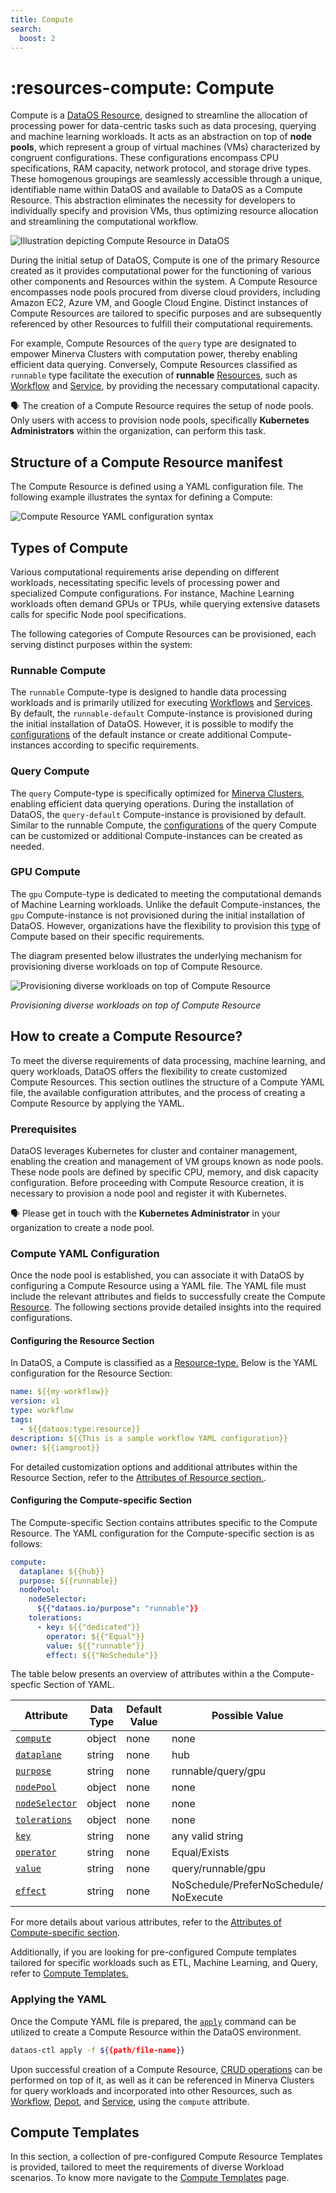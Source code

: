 ```yaml
---
title: Compute
search:
  boost: 2
---
```


# :resources-compute: Compute

Compute is a [DataOS Resource](/resources/), designed to streamline the allocation of processing power for data-centric tasks such as data procesing, querying and machine learning workloads. It acts as an abstraction on top of **node pools**, which represent a group of virtual machines (VMs) characterized by congruent configurations. These configurations encompass CPU specifications, RAM capacity, network protocol, and storage drive types. These homogenous groupings are seamlessly accessible through a unique, identifiable name within DataOS and available to DataOS as a Compute Resource. This abstraction eliminates the necessity for developers to individually specify and provision VMs, thus optimizing resource allocation and streamlining the computational workflow.




![Illustration depicting Compute Resource in DataOS](/resources/compute/compute.png)






During the initial setup of DataOS, Compute is one of the primary Resource created as it provides computational power for the functioning of various other components and Resources within the system. A Compute Resource encompasses node pools procured from diverse cloud providers, including Amazon EC2, Azure VM, and Google Cloud Engine. Distinct instances of Compute Resources are tailored to specific purposes and are subsequently referenced by other Resources to fulfill their computational requirements.

For example, Compute Resources of the `query` type are designated to empower Minerva Clusters with computation power, thereby enabling efficient data querying. Conversely, Compute Resources classified as `runnable` type facilitate the execution of **runnable** [Resources](/resources/), such as [Workflow](/resources/workflow/) and [Service](/resources/service/), by providing the necessary computational capacity.

<aside class="callout">

🗣️  The creation of a Compute Resource requires the setup of node pools. Only users with access to provision node pools, specifically <b>Kubernetes Administrators</b> within the organization, can perform this task.
</aside>

## Structure of a Compute Resource manifest

The Compute Resource is defined using a YAML configuration file. The following example illustrates the syntax for defining a Compute:

![Compute Resource YAML configuration syntax](/resources/compute/compute_yaml.png)



## Types of Compute

Various computational requirements arise depending on different workloads, necessitating specific levels of processing power and specialized Compute configurations. For instance, Machine Learning workloads often demand GPUs or TPUs, while querying extensive datasets calls for specific Node pool specifications.

The following categories of Compute Resources can be provisioned, each serving distinct purposes within the system:

### **Runnable Compute**

The `runnable` Compute-type is designed to handle data processing workloads and is primarily utilized for executing [Workflows](/resources/workflow/) and [Services](/resources/service/). By default, the `runnable-default` Compute-instance is provisioned during the initial installation of DataOS. However, it is possible to modify the [configurations](/resources/compute/compute_templates/#runnable-compute) of the default instance or create additional Compute-instances according to specific requirements.

### **Query Compute**

The `query` Compute-type is specifically optimized for [Minerva Clusters](/resources/cluster/#minerva), enabling efficient data querying operations. During the installation of DataOS, the `query-default` Compute-instance is provisioned by default. Similar to the runnable Compute, the [configurations](/resources/compute/compute_templates/#query-compute) of the query Compute can be customized or additional Compute-instances can be created as needed.

### **GPU Compute**

The `gpu` Compute-type is dedicated to meeting the computational demands of Machine Learning workloads. Unlike the default Compute-instances, the `gpu` Compute-instance is not provisioned during the initial installation of DataOS. However, organizations have the flexibility to provision this [type](/resources/compute/compute_templates/#gpu-compute) of Compute based on their specific requirements. 

The diagram presented below illustrates the underlying mechanism for provisioning diverse workloads on top of Compute Resource.

![Provisioning diverse workloads on top of Compute Resource](/resources/compute/compute_underlying_mechanism.png)



<i>Provisioning diverse workloads on top of Compute Resource</i>



## How to create a Compute Resource?

To meet the diverse requirements of data processing, machine learning, and query workloads, DataOS offers the flexibility to create customized Compute Resources. This section outlines the structure of a Compute YAML file, the available configuration attributes, and the process of creating a Compute Resource by applying the YAML.

### **Prerequisites**

DataOS leverages Kubernetes for cluster and container management, enabling the creation and management of VM groups known as node pools. These node pools are defined by specific CPU, memory, and disk capacity configuration. Before proceeding with Compute Resource creation, it is necessary to provision a node pool and register it with Kubernetes.

<aside class="callout">
🗣️ Please get in touch with the <b>Kubernetes Administrator</b> in your organization to create a node pool.

</aside>

### **Compute YAML Configuration**
Once the node pool is established, you can associate it with DataOS by configuring a Compute Resource using a YAML file. The YAML file must include the relevant attributes and fields to successfully create the Compute [Resource](/resources/). The following sections provide detailed insights into the required configurations.

#### **Configuring the Resource Section**

In DataOS, a Compute is classified as a [Resource-type.](/resources/types/) Below is the YAML configuration for the Resource Section:

```yaml
name: ${{my-workflow}}
version: v1 
type: workflow 
tags: 
  - ${{dataos:type:resource}}
description: ${{This is a sample workflow YAML configuration}}
owner: ${{iamgroot}}
```


For detailed customization options and additional attributes within the Resource Section, refer to the [Attributes of Resource section.](/resources/manifest_attributes/).

#### **Configuring the Compute-specific Section**

The Compute-specific Section contains attributes specific to the Compute Resource. The YAML configuration for the Compute-specific section is as follows:

```yaml
compute:
  dataplane: ${{hub}}
  purpose: ${{runnable}}
  nodePool:
    nodeSelector:
      ${{"dataos.io/purpose": "runnable"}}
    tolerations:
      - key: ${{"dedicated"}}
        operator: ${{"Equal"}}
        value: ${{"runnable"}}
        effect: ${{"NoSchedule"}}
```



The table below presents an overview of attributes within a the Compute-specfic Section of YAML.

<div style="text-align: center;" markdown="1">

| Attribute | Data Type | Default Value | Possible Value | Requirement |
| --- | --- | --- | --- | --- |
| [`compute`](/resources/compute/configurations/#compute) | object | none | none | mandatory |
| [`dataplane`](/resources/compute/configurations/#dataplane) | string | none | hub | mandatory |
| [`purpose`](/resources/compute/configurations/#purpose) | string | none | runnable/query/gpu | mandatory |
| [`nodePool`](/resources/compute/configurations/#nodepool) | object | none | none | mandatory  |
| [`nodeSelector`](/resources/compute/configurations/#nodeselector) | object | none | none | mandatory |
| [`tolerations`](/resources/compute/configurations/#tolerations) | object | none | none | mandatory |
| [`key`](/resources/compute/configurations/#key) | string | none | any valid string | mandatory |
| [`operator`](/resources/compute/configurations/#operator) | string | none | Equal/Exists | mandatory  |
| [`value`](/resources/compute/configurations/#value) | string | none | query/runnable/gpu | mandatory |
| [`effect`](/resources/compute/configurations/#effect) | string | none | NoSchedule/PreferNoSchedule/<br>NoExecute | mandatory |

</div>

For more details about various attributes, refer to the [Attributes of Compute-specific section](/resources/compute/configurations/).

Additionally, if you are looking for pre-configured Compute templates tailored for specific workloads such as ETL, Machine Learning, and Query, refer to [Compute Templates.](/resources/compute/compute_templates/)

### **Applying the YAML**

Once the Compute YAML file is prepared, the [`apply`](/interfaces/cli/command_reference/#apply) command can be utilized to create a Compute Resource within the DataOS environment.

```bash
dataos-ctl apply -f ${{path/file-name}}
```

Upon successful creation of a Compute Resource, [CRUD operations](/resources/#crud-operations-on-dataos-resources) can be performed on top of it, as well as it can be referenced in Minerva Clusters for query workloads and incorporated into other Resources, such as [Workflow](/resources/workflow/), [Depot](/resources/depot/), and [Service](/resources/service/), using the `compute` attribute.


## Compute Templates

In this section, a collection of pre-configured Compute Resource Templates is provided, tailored to meet the requirements of diverse Workload scenarios. To know more navigate to the [Compute Templates](/resources/compute/compute_templates/) page.
